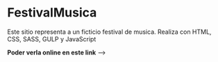 # FestivalMusica

Este sitio representa a un ficticio festival de musica. Realiza con HTML, CSS, SASS, GULP y JavaScript

**Poder verla online en este link** -->

